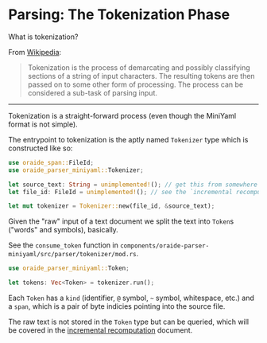 # Parsing: The Tokenization Phase

What is tokenization?

From [Wikipedia](https://en.wikipedia.org/wiki/Lexical_analysis#Tokenization):

> Tokenization is the process of demarcating and possibly classifying sections of a string of input characters. The resulting tokens are then passed on to some other form of processing. The process can be considered a sub-task of parsing input.

---

Tokenization is a straight-forward process (even though the MiniYaml format is not simple).

The entrypoint to tokenization is the aptly named `Tokenizer` type which is constructed like so:

```rust
use oraide_span::FileId;
use oraide_parser_miniyaml::Tokenizer;

let source_text: String = unimplemented!(); // get this from somewhere (most likely a file on-disk)
let file_id: FileId = unimplemented!(); // see the `incremental recomputation` document

let mut tokenizer = Tokenizer::new(file_id, &source_text);
```

Given the "raw" input of a text document we split the text into `Token`s ("words" and symbols), basically.

See the `consume_token` function in `components/oraide-parser-miniyaml/src/parser/tokenizer/mod.rs`.

```rust
use oraide_parser_miniyaml::Token;

let tokens: Vec<Token> = tokenizer.run();
```

Each `Token` has a `kind` (identifier, `@` symbol, `~` symbol, whitespace, etc.) and a `span`, which is a pair of byte indicies pointing into the source file.

The raw text is not stored in the `Token` type but can be queried, which will be covered in the [incremental recomputation](./incremental-recomputation.md) document.